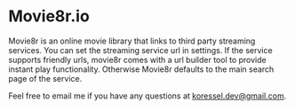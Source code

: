  # Movie8r.io

 Movie8r is an online movie library that links to third party streaming services. You can set the streaming service url in settings. If the service supports friendly urls, movie8r comes with a url builder tool to provide instant play functionality. Otherwise Movie8r defaults to the main search page of the service. 

 Feel free to email me if you have any questions at koressel.dev@gmail.com.